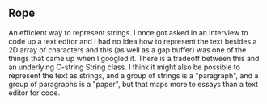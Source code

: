 Rope
----

An efficient way to represent strings. I once got asked in an interview to code up a text editor and I had no idea how to represent the text besides a 2D array of characters and this (as well as a gap buffer) was one of the things that came up when I googled it. There is a tradeoff between this and an underlying C-string String class. I think it might also be possible to represent the text as strings, and a group of strings is a "paragraph", and a group of paragraphs is a "paper", but that maps more to essays than a text editor for code.  

